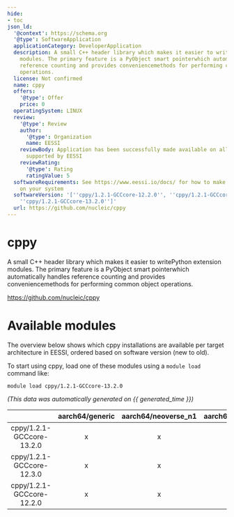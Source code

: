 ```yaml
---
hide:
- toc
json_ld:
  '@context': https://schema.org
  '@type': SoftwareApplication
  applicationCategory: DeveloperApplication
  description: A small C++ header library which makes it easier to writePython extension
    modules. The primary feature is a PyObject smart pointerwhich automatically handles
    reference counting and provides conveniencemethods for performing common object
    operations.
  license: Not confirmed
  name: cppy
  offers:
    '@type': Offer
    price: 0
  operatingSystem: LINUX
  review:
    '@type': Review
    author:
      '@type': Organization
      name: EESSI
    reviewBody: Application has been successfully made available on all architectures
      supported by EESSI
    reviewRating:
      '@type': Rating
      ratingValue: 5
  softwareRequirements: See https://www.eessi.io/docs/ for how to make EESSI available
    on your system
  softwareVersion: '[''cppy/1.2.1-GCCcore-12.2.0'', ''cppy/1.2.1-GCCcore-12.3.0'',
    ''cppy/1.2.1-GCCcore-13.2.0'']'
  url: https://github.com/nucleic/cppy
---
```


cppy
====


A small C++ header library which makes it easier to writePython extension modules. The primary feature is a PyObject smart pointerwhich automatically handles reference counting and provides conveniencemethods for performing common object operations.

https://github.com/nucleic/cppy
# Available modules


The overview below shows which cppy installations are available per target architecture in EESSI, ordered based on software version (new to old).

To start using cppy, load one of these modules using a `module load` command like:

```shell
module load cppy/1.2.1-GCCcore-13.2.0
```

*(This data was automatically generated on {{ generated_time }})*  

| |aarch64/generic|aarch64/neoverse_n1|aarch64/neoverse_v1|x86_64/generic|x86_64/amd/zen2|x86_64/amd/zen3|x86_64/amd/zen4|x86_64/intel/haswell|x86_64/intel/sapphirerapids|x86_64/intel/skylake_avx512|
| :---: | :---: | :---: | :---: | :---: | :---: | :---: | :---: | :---: | :---: | :---: |
|cppy/1.2.1-GCCcore-13.2.0|x|x|x|x|x|x|x|x|-|x|
|cppy/1.2.1-GCCcore-12.3.0|x|x|x|x|x|x|x|x|-|x|
|cppy/1.2.1-GCCcore-12.2.0|x|x|x|x|x|x|x|x|-|x|
